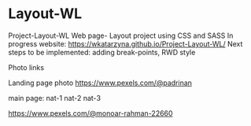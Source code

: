 # Layout-WL
Project-Layout-WL Web page- Layout project using CSS and SASS In progress website: https://wkatarzyna.github.io/Project-Layout-WL/ Next steps to be implemented: adding break-points, RWD style

Photo links 

Landing page photo
https://www.pexels.com/@padrinan

main page:
nat-1
nat-2
nat-3

https://www.pexels.com/@monoar-rahman-22660
